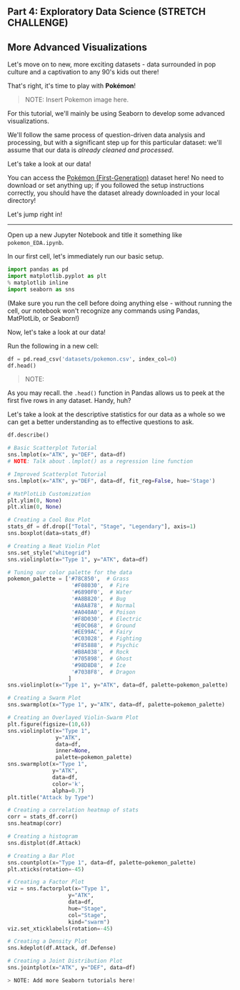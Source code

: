 ## Part 4: Exploratory Data Science (STRETCH CHALLENGE)

## More Advanced Visualizations

Let's move on to new, more exciting datasets - data surrounded in pop culture and a captivation to any 90's kids out there! 

That's right, it's time to play with **Pokémon**!

> NOTE: Insert Pokemon image here. 

For this tutorial, we'll mainly be using Seaborn to develop some advanced visualizations. 

We'll follow the same process of question-driven data analysis and processing, but with a significant step up for this particular dataset: we'll assume that our data is *already cleaned and processed*. 

Let's take a look at our data! 

You can access the [Pokémon (First-Generation)](https://elitedatascience.com/wp-content/uploads/2017/04/Pokemon.csv) dataset here! No need to download or set anything up; if you followed the setup instructions correctly, you should have the dataset already downloaded in your local directory! 

Let's jump right in!

---

Open up a new Jupyter Notebook and title it something like `pokemon_EDA.ipynb`.

In our first cell, let's immediately run our basic setup. 

```py
import pandas as pd
import matplotlib.pyplot as plt
% matplotlib inline
import seaborn as sns
```

(Make sure you run the cell before doing anything else - without running the cell, our notebook won't recognize any commands using Pandas, MatPlotLib, or Seaborn!)

Now, let's take a look at our data!

Run the following in a new cell:

```py
df = pd.read_csv('datasets/pokemon.csv', index_col=0)
df.head()
```

> NOTE: 

As you may recall. the `.head()` function in Pandas allows us to peek at the first five rows in any dataset. Handy, huh?

Let's take a look at the descriptive statistics for our data as a whole so we can get a better understanding as to effective questions to ask.

```py
df.describe()
```



```py
# Basic Scatterplot Tutorial
sns.lmplot(x="ATK", y="DEF", data=df)
# NOTE: Talk about .lmplot() as a regression line function

# Improved Scatterplot Tutorial
sns.lmplot(x="ATK", y="DEF", data=df, fit_reg=False, hue='Stage')

# MatPlotLib Customization
plt.ylim(0, None)
plt.xlim(0, None)

# Creating a Cool Box Plot
stats_df = df.drop(["Total", "Stage", "Legendary"], axis=1)
sns.boxplot(data=stats_df)

# Creating a Neat Violin Plot
sns.set_style("whitegrid")
sns.violinplot(x="Type 1", y="ATK", data=df)

# Tuning our color palette for the data
pokemon_palette = ['#78C850',  # Grass
                    '#F08030',  # Fire
                    '#6890F0',  # Water
                    '#A8B820',  # Bug
                    '#A8A878',  # Normal
                    '#A040A0',  # Poison
                    '#F8D030',  # Electric
                    '#E0C068',  # Ground
                    '#EE99AC',  # Fairy
                    '#C03028',  # Fighting
                    '#F85888',  # Psychic
                    '#B8A038',  # Rock
                    '#705898',  # Ghost
                    '#98D8D8',  # Ice
                    '#7038F8',  # Dragon
                   ]
sns.violinplot(x="Type 1", y="ATK", data=df, palette=pokemon_palette)

# Creating a Swarm Plot
sns.swarmplot(x="Type 1", y="ATK", data=df, palette=pokemon_palette)

# Creating an Overlayed Violin-Swarm Plot
plt.figure(figsize=(10,6))
sns.violinplot(x="Type 1",
               y="ATK", 
               data=df, 
               inner=None,
               palette=pokemon_palette)
sns.swarmplot(x="Type 1", 
              y="ATK", 
              data=df, 
              color='k', 
              alpha=0.7) 
plt.title("Attack by Type")

# Creating a correlation heatmap of stats
corr = stats_df.corr()
sns.heatmap(corr)

# Creating a histogram
sns.distplot(df.Attack)

# Creating a Bar Plot
sns.countplot(x="Type 1", data=df, palette=pokemon_palette)
plt.xticks(rotation=-45)

# Creating a Factor Plot
viz = sns.factorplot(x="Type 1", 
                   y="ATK", 
                   data=df, 
                   hue="Stage",
                   col="Stage",
                   kind="swarm")
viz.set_xticklabels(rotation=-45)

# Creating a Density Plot
sns.kdeplot(df.Attack, df.Defense)

# Creating a Joint Distribution Plot
sns.jointplot(x="ATK", y="DEF", data=df)

> NOTE: Add more Seaborn tutorials here! 
```